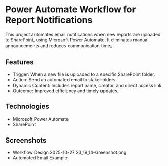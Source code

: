 # Power Automate Workflow for Report Notifications
This project automates email notifications when new reports are uploaded to SharePoint, using Microsoft Power Automate.
It eliminates manual announcements and reduces communication time。
## Features
- Trigger: When a new file is uploaded to a specific SharePoint folder.
- Action: Send an automated email to stakeholders.
- Dynamic Content: Includes report name, creator, and direct access link.
- Outcome: Improved efficiency and timely updates.
## Technologies
- Microsoft Power Automate
- SharePoint
## Screenshots
- Workflow Design
2025-10-27 23_19_14-Greenshot.png
- Automated Email Example
